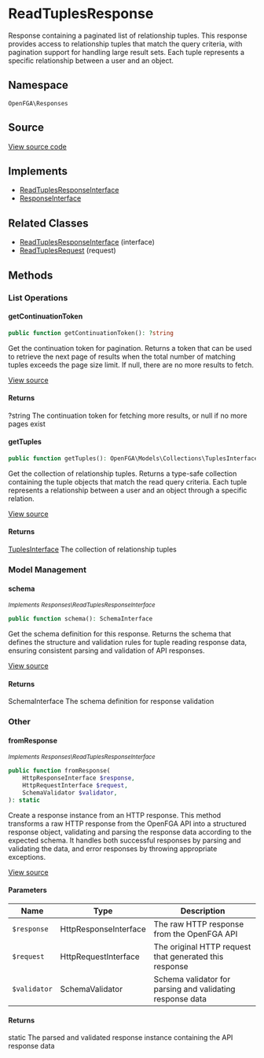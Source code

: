 # ReadTuplesResponse

Response containing a paginated list of relationship tuples. This response provides access to relationship tuples that match the query criteria, with pagination support for handling large result sets. Each tuple represents a specific relationship between a user and an object.

## Namespace
`OpenFGA\Responses`

## Source
[View source code](https://github.com/evansims/openfga-php/blob/main/src/Responses/ReadTuplesResponse.php)

## Implements
* [ReadTuplesResponseInterface](ReadTuplesResponseInterface.md)
* [ResponseInterface](ResponseInterface.md)

## Related Classes
* [ReadTuplesResponseInterface](Responses/ReadTuplesResponseInterface.md) (interface)
* [ReadTuplesRequest](Requests/ReadTuplesRequest.md) (request)



## Methods

                                                                                    
### List Operations
#### getContinuationToken


```php
public function getContinuationToken(): ?string
```

Get the continuation token for pagination. Returns a token that can be used to retrieve the next page of results when the total number of matching tuples exceeds the page size limit. If null, there are no more results to fetch.

[View source](https://github.com/evansims/openfga-php/blob/main/src/Responses/ReadTuplesResponse.php#L95)


#### Returns
?string
 The continuation token for fetching more results, or null if no more pages exist

#### getTuples


```php
public function getTuples(): OpenFGA\Models\Collections\TuplesInterface
```

Get the collection of relationship tuples. Returns a type-safe collection containing the tuple objects that match the read query criteria. Each tuple represents a relationship between a user and an object through a specific relation.

[View source](https://github.com/evansims/openfga-php/blob/main/src/Responses/ReadTuplesResponse.php#L104)


#### Returns
[TuplesInterface](Models/Collections/TuplesInterface.md)
 The collection of relationship tuples

### Model Management
#### schema

*<small>Implements Responses\ReadTuplesResponseInterface</small>*  

```php
public function schema(): SchemaInterface
```

Get the schema definition for this response. Returns the schema that defines the structure and validation rules for tuple reading response data, ensuring consistent parsing and validation of API responses.

[View source](https://github.com/evansims/openfga-php/blob/main/src/Responses/ReadTuplesResponseInterface.php#L34)


#### Returns
SchemaInterface
 The schema definition for response validation

### Other
#### fromResponse

*<small>Implements Responses\ReadTuplesResponseInterface</small>*  

```php
public function fromResponse(
    HttpResponseInterface $response,
    HttpRequestInterface $request,
    SchemaValidator $validator,
): static
```

Create a response instance from an HTTP response. This method transforms a raw HTTP response from the OpenFGA API into a structured response object, validating and parsing the response data according to the expected schema. It handles both successful responses by parsing and validating the data, and error responses by throwing appropriate exceptions.

[View source](https://github.com/evansims/openfga-php/blob/main/src/Responses/ResponseInterface.php#L44)

#### Parameters
| Name | Type | Description |
|------|------|-------------|
| `$response` | HttpResponseInterface | The raw HTTP response from the OpenFGA API |
| `$request` | HttpRequestInterface | The original HTTP request that generated this response |
| `$validator` | SchemaValidator | Schema validator for parsing and validating response data |

#### Returns
static
 The parsed and validated response instance containing the API response data

